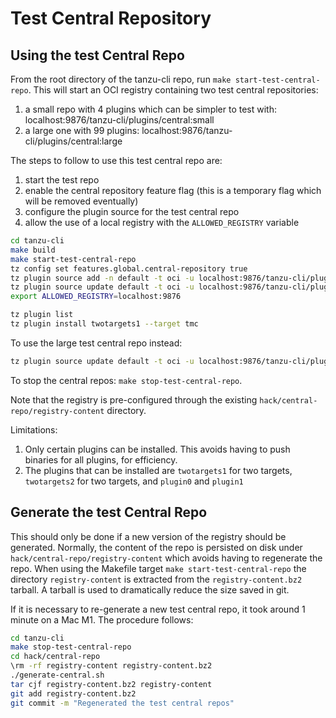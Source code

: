 # Test Central Repository

## Using the test Central Repo

From the root directory of the tanzu-cli repo, run `make start-test-central-repo`.  This will start an OCI registry
containing two test central repositories:

1. a small repo with 4 plugins which can be simpler to test with: localhost:9876/tanzu-cli/plugins/central:small
1. a large one with 99 plugins: localhost:9876/tanzu-cli/plugins/central:large

The steps to follow to use this test central repo are:

1. start the test repo
1. enable the central repository feature flag (this is a temporary flag which will be removed eventually)
1. configure the plugin source for the test central repo
1. allow the use of a local registry with the `ALLOWED_REGISTRY` variable

```bash
cd tanzu-cli
make build
make start-test-central-repo
tz config set features.global.central-repository true
tz plugin source add -n default -t oci -u localhost:9876/tanzu-cli/plugins/central:small || true
tz plugin source update default -t oci -u localhost:9876/tanzu-cli/plugins/central:small
export ALLOWED_REGISTRY=localhost:9876

tz plugin list
tz plugin install twotargets1 --target tmc
```

To use the large test central repo instead:

```bash
tz plugin source update default -t oci -u localhost:9876/tanzu-cli/plugins/central:large
```

To stop the central repos: `make stop-test-central-repo`.

Note that the registry is pre-configured through the existing `hack/central-repo/registry-content` directory.

Limitations:

1. Only certain plugins can be installed.  This avoids having to push binaries for all plugins, for efficiency.
1. The plugins that can be installed are `twotargets1` for two targets, `twotargets2` for two targets, and `plugin0` and `plugin1`

## Generate the test Central Repo

This should only be done if a new version of the registry should be generated.
Normally, the content of the repo is persisted on disk under `hack/central-repo/registry-content`
which avoids having to regenerate the repo.  When using the Makefile target `make start-test-central-repo`
the directory `registry-content` is extracted from the `registry-content.bz2` tarball.
A tarball is used to dramatically reduce the size saved in git.

If it is necessary to re-generate a new test central repo, it took around 1 minute on a Mac M1.
The procedure follows:

```bash
cd tanzu-cli
make stop-test-central-repo
cd hack/central-repo
\rm -rf registry-content registry-content.bz2
./generate-central.sh
tar cjf registry-content.bz2 registry-content
git add registry-content.bz2
git commit -m "Regenerated the test central repos"
```

